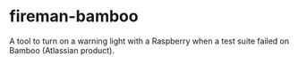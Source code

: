 fireman-bamboo
==============

A tool to turn on a warning light with a Raspberry when a test suite failed on Bamboo (Atlassian product).

